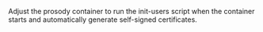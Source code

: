 Adjust the prosody container to run the init-users script when the container starts and  automatically generate self-signed certificates.